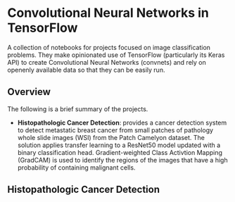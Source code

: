 # Convolutional Neural Networks in TensorFlow #
A collection of notebooks for projects focused on image classification problems. They make opinionated use of TensorFlow (particularly its Keras API) to create Convolutional Neural Networks (convnets) and rely on openenly available data so that they can be easily run.

## Overview ##
The following is a brief summary of the projects. 
* __Histopathologic Cancer Detection__: provides a cancer detection system to detect metastatic breast cancer from small patches of pathology whole slide images (WSI) from the Patch Camelyon dataset. The solution applies transfer learning to a ResNet50 model updated with a binary classification head. Gradient-weighted Class Activtion Mapping (GradCAM) is used to identify the regions of the images that have a high probability of containing malignant cells.   

## Histopathologic Cancer Detection ##

